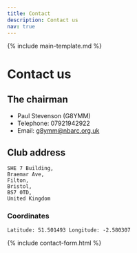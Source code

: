 ```yaml
---
title: Contact
description: Contact us
nav: true
---
```


{% include main-template.md %}

# Contact us

## The chairman

* Paul Stevenson (G8YMM)
* Telephone: 07921942922
* Email: [g8ymm@nbarc.org.uk](mailto:g8ymm@nbarc.org.uk)

## Club address

```
SHE 7 Building,
Braemar Ave,
Filton,
Bristol,
BS7 0TD,
United Kingdom
```

### Coordinates

```
Latitude: 51.501493 Longitude: -2.580307
```

{% include contact-form.html %}